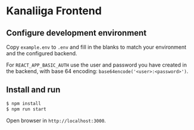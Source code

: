# Kanaliiga Frontend

## Configure development environment

Copy `example.env` to `.env` and fill in the blanks to match
your environment and the configured backend.

For `REACT_APP_BASIC_AUTH` use the user and password you have
created in the backend, with base 64 encoding: `base64encode('<user>:<password>')`.

## Install and run

``` bash
$ npm install
$ npm run start
```

Open browser in `http://localhost:3000`.
